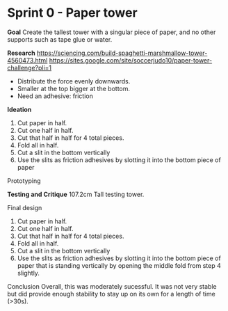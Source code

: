 # Sprint 0 - Paper tower

**Goal** 
Create the tallest tower with a singular piece of paper, and no other supports such as tape glue or water.

**Research**
https://sciencing.com/build-spaghetti-marshmallow-tower-4560473.html
https://sites.google.com/site/soccerjudo10/paper-tower-challenge?pli=1
- Distribute the force evenly downwards.
- Smaller at the top bigger at the bottom.
- Need an adhesive: friction

**Ideation**

1. Cut paper in half.
2. Cut one half in half.
3. Cut that half in half for 4 total pieces.
4. Fold all in half.
5. Cut a slit in the bottom vertically
6. Use the slits as friction adhesives by slotting it into the bottom piece of paper


Prototyping


**Testing and Critique**
107.2cm Tall testing tower.

Final design
1. Cut paper in half.
2. Cut one half in half.
3. Cut that half in half for 4 total pieces.
4. Fold all in half.
5. Cut a slit in the bottom vertically
6. Use the slits as friction adhesives by slotting it into the bottom piece of paper that is standing vertically by opening the middle fold from step 4 slightly.
   
Conclusion
Overall, this was moderately sucessful. It was not very stable but did provide enough stability to stay up on its own for a length of time (>30s).
